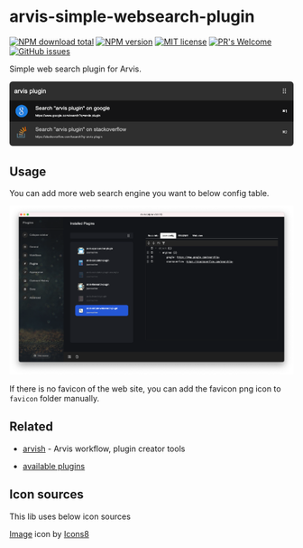 # arvis-simple-websearch-plugin

[![NPM download total](https://img.shields.io/npm/dt/arvis-simple-websearch-plugin)](http://badge.fury.io/js/arvis-simple-websearch-plugin)
[![NPM version](https://badge.fury.io/js/arvis-simple-websearch-plugin.svg)](http://badge.fury.io/js/arvis-simple-websearch-plugin)
[![MIT license](https://img.shields.io/badge/License-MIT-blue.svg)](https://lbesson.mit-license.org/)
[![PR's Welcome](https://img.shields.io/badge/PRs-welcome-brightgreen.svg?style=flat)](http://makeapullrequest.com)
[![GitHub issues](https://img.shields.io/github/issues/jopemachine/arvis-simple-websearch-plugin.svg)](https://GitHub.com/jopemachine/arvis-simple-websearch-plugin/issues/)

Simple web search plugin for Arvis.

![](./demo.png)

## Usage

You can add more web search engine you want to below config table.

![](./setting.png)

If there is no favicon of the web site, you can add the favicon png icon to `favicon` folder manually.

## Related

- [arvish](https://github.com/jopemachine/arvish) - Arvis workflow, plugin creator tools

- [available plugins](https://github.com/jopemachine/arvis/blob/master/documents/plugin-links.md)

## Icon sources

This lib uses below icon sources

<a target="_blank" href="https://icons8.com">Image</a> icon by <a target="_blank" href="https://icons8.com">Icons8</a>
